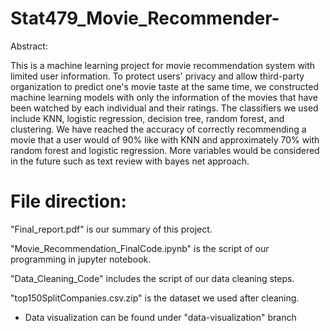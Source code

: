 # Stat479_Movie_Recommender-

Abstract:

This is a machine learning project for movie recommendation system with limited user information. To protect users' privacy and allow third-party organization to predict one's movie taste at the same time, we constructed machine learning models with only the information of the movies that have been watched by each individual and their ratings. The classifiers we used include KNN, logistic regression, decision tree, random forest, and clustering. We have reached the accuracy of correctly recommending a movie that a user would of 90% like with KNN and approximately 70% with random forest and logistic regression. More variables would be considered in the future such as text review with bayes net approach.

# File direction:

"Final_report.pdf" is our summary of this project.

"Movie_Recommendation_FinalCode.ipynb" is the script of our programming in jupyter notebook.

"Data_Cleaning_Code" includes the script of our data cleaning steps.

"top150SplitCompanies.csv.zip" is the dataset we used after cleaning.

* Data visualization can be found under "data-visualization" branch
